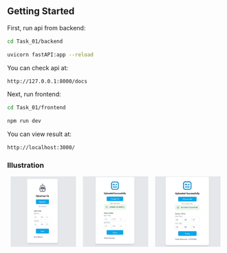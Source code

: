 ## Getting Started
First, run api from backend:

```bash
cd Task_01/backend
```
```bash
uvicorn fastAPI:app --reload
```
You can check api at:
```bash
http://127.0.0.1:8000/docs
```

Next, run frontend:

```bash
cd Task_01/frontend
```
```bash
npm run dev
```

You can view result at:
```bash
http://localhost:3000/
```

### Illustration
<div style="display: flex; justify-content: space-around;">
    <img src="./frontend/public/begin.png" style="width: 30%;" />
    <img src="./frontend/public/upload.png" style="width: 30%;" />
    <img src="./frontend/public/query.png" style="width: 30%;" />
</div>
